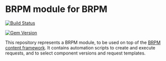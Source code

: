 # BRPM module for BRPM

[![Build Status](https://travis-ci.org/BMC-RLM/brpm_module_brpm.svg?branch=master)](https://travis-ci.org/BMC-RLM/brpm_module_brpm)

[![Gem Version](https://badge.fury.io/rb/brpm_module_brpm.png)](http://badge.fury.io/rb/brpm_module_brpm)

This repository represents a BRPM module, to be used on top of the [BRPM content framework](https://github.com/BMC-RLM/brpm_content_framework). It contains automation scripts to create and execute requests, and to select component versions and request templates.
